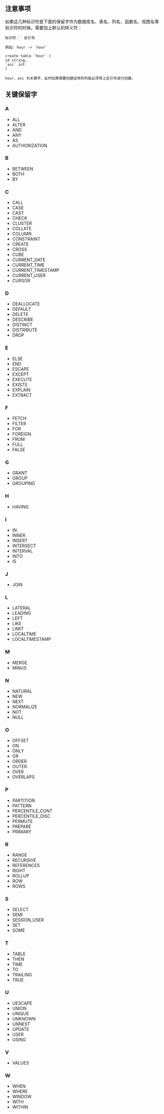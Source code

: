 ## 注意事项
如果这几种标识符是下面的保留字作为数据库名、表名、列名、函数名、视图名等标识符的时候，需要加上默认的转义符：
```
标识符：` 反引号

例如: hour -> `hour`

create table `hour` (
id string,
`asc` int
)

hour、asc 为关键字，此时如果需要创建这样的列就必须带上反引号进行创建。
```

## 关键保留字
### A
- ALL
- ALTER
- AND
- ANY
- AS
- AUTHORIZATION

### B
- BETWEEN
- BOTH
- BY

### C
- CALL
- CASE
- CAST
- CHECK
- CLUSTER
- COLLATE
- COLUMN
- CONSTRAINT
- CREATE
- CROSS
- CUBE
- CURRENT_DATE
- CURRENT_TIME
- CURRENT_TIMESTAMP
- CURRENT_USER
- CURSOR

### D
- DEALLOCATE
- DEFAULT
- DELETE
- DESCRIBE
- DISTINCT
- DISTRIBUTE
- DROP

### E
- ELSE
- END
- ESCAPE
- EXCEPT
- EXECUTE
- EXISTS
- EXPLAIN
- EXTRACT

### F
- FETCH
- FILTER
- FOR
- FOREIGN
- FROM
- FULL
- FALSE

### G
- GRANT
- GROUP
- GROUPING

### H
- HAVING

### I
- IN
- INNER
- INSERT
- INTERSECT
- INTERVAL
- INTO
- IS

### J
- JOIN

### L
- LATERAL
- LEADING
- LEFT
- LIKE
- LIMIT
- LOCALTIME
- LOCALTIMESTAMP

### M
- MERGE
- MINUS

### N
- NATURAL
- NEW
- NEXT
- NORMALIZE
- NOT
- NULL

### O
- OFFSET
- ON
- ONLY
- OR
- ORDER
- OUTER
- OVER
- OVERLAPS

### P
- PARTITION
- PATTERN
- PERCENTILE_CONT
- PERCENTILE_DISC
- PERMUTE
- PREPARE
- PRIMARY

### R
- RANGE
- RECURSIVE
- REFERENCES
- RIGHT
- ROLLUP
- ROW
- ROWS

### S
- SELECT
- SEMI
- SESSION_USER
- SET
- SOME

### T
- TABLE
- THEN
- TIME
- TO
- TRAILING
- TRUE

### U
- UESCAPE
- UNION
- UNIQUE
- UNKNOWN
- UNNEST
- UPDATE
- USER
- USING

### V
- VALUES

### W
- WHEN
- WHERE
- WINDOW
- WITH
- WITHIN



